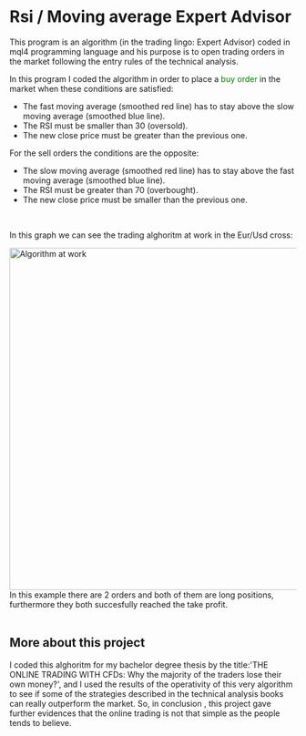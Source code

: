 # Rsi / Moving average Expert Advisor

This program is an algorithm (in the trading lingo: Expert Advisor) coded in mql4 programming language and his purpose
is to open trading orders in the market following the entry rules of the technical analysis. 

In this program I coded the algorithm in order to place a <span style="color:green">buy order</span> in the market when these conditions are satisfied:

- The fast moving average (smoothed red line) has to stay above the slow moving average (smoothed blue line).
- The RSI must be smaller than 30 (oversold).
- The new close price must be greater than the previous one.

For the sell orders the conditions are the opposite:

- The slow moving average (smoothed red line) has to stay above the fast moving average (smoothed blue line).
- The RSI must be greater than 70 (overbought).
- The new close price must be smaller than the previous one.

<br>

In this graph we can see the trading alghoritm at work in the Eur/Usd cross:

<img width="601" alt="Algorithm at work" src="https://user-images.githubusercontent.com/95365607/158892759-b9b413b1-6f3a-45cf-aab8-7ce02a3008cc.png">

<br>
In this example there are 2 orders and both of them are long positions, furthermore they both succesfully reached the take profit.
<br>
<br>

## More about this project

I coded this alghoritm for my bachelor degree thesis by the title:'THE ONLINE TRADING WITH CFDs: Why the majority of the traders lose their own money?',
and I used the results of the operativity of this very algorithm to see if some of the strategies described in the technical analysis books can really
outperform the market.
So, in conclusion , this project gave further evidences that the online trading is not that simple as the people tends to believe.


